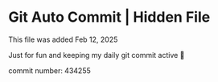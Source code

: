 # Git Auto Commit | Hidden File

This file was added Feb 12, 2025

Just for fun and keeping my daily git commit active 🤪

commit number: 434255
